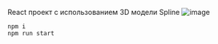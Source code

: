 React проект с использованием 3D модели Spline
![image](https://github.com/user-attachments/assets/68c8fe35-3c9c-41e1-8e6a-e644ded1b2fd)

```
npm i
npm run start
```
